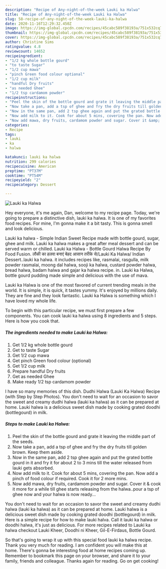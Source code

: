 ```yaml
---
description: "Recipe of Any-night-of-the-week Lauki ka Halwa"
title: "Recipe of Any-night-of-the-week Lauki ka Halwa"
slug: 58-recipe-of-any-night-of-the-week-lauki-ka-halwa
date: 2020-11-16T12:29:32.450Z
image: https://img-global.cpcdn.com/recipes/45cabc589f38193a/751x532cq70/lauki-ka-halwa-recipe-main-photo.jpg
thumbnail: https://img-global.cpcdn.com/recipes/45cabc589f38193a/751x532cq70/lauki-ka-halwa-recipe-main-photo.jpg
cover: https://img-global.cpcdn.com/recipes/45cabc589f38193a/751x532cq70/lauki-ka-halwa-recipe-main-photo.jpg
author: Christine Sims
ratingvalue: 4.8
reviewcount: 14652
recipeingredient:
- "1/2 kg whole bottle gourd"
- "to taste Sugar"
- "1/2 cup mawa"
- "pinch Green food colour optional"
- "1/2 cup milk"
- "handful Dry fruits"
- "as needed Ghee"
- "1/2 tsp cardamom powder"
recipeinstructions:
- "Peel the skin of the bottle gourd and grate it leaving the middle part of the seeds."
- "Now take a pan, add a tsp of ghee and fry the dry fruits till golden brown. Keep them aside."
- "Now in the same pan, add 2 tsp ghee again and put the grated bottle gourd in it and fry it for about 2 to 3 mins till the water released from lauki gets absorbed."
- "Now add milk to it. Cook for about 5 mins, covering the pan. Now add a pinch of food colour if required. Cook it for 2 more mins."
- "Now add mawa, dry fruits, cardamom powder and sugar. Cover it &amp; cook it more for a while till ghee starts releasing from the halwa..pour a tsp of ghee now and your halwa is now ready..."
categories:
- Recipe
tags:
- lauki
- ka
- halwa

katakunci: lauki ka halwa 
nutrition: 299 calories
recipecuisine: American
preptime: "PT37M"
cooktime: "PT54M"
recipeyield: "2"
recipecategory: Dessert

---
```



![Lauki ka Halwa](https://img-global.cpcdn.com/recipes/45cabc589f38193a/751x532cq70/lauki-ka-halwa-recipe-main-photo.jpg)

Hey everyone, it's me again, Dan, welcome to my recipe page. Today, we're going to prepare a distinctive dish, lauki ka halwa. It is one of my favorites food recipes. For mine, I'm gonna make it a bit tasty. This is gonna smell and look delicious.

Lauki ka halwa - Simple Indian Sweet Recipe made with bottle gourd, sugar, ghee and milk. Lauki ka halwa makes a great after meal dessert and can be served warm or chilled. Lauki ka Halwa - Bottle Gourd Halwa Recipe By Food Fusion. लौकी का हलवा बनाएं बेहद आसान तरीके से/Lauki Ka Halwa/ Indian Dessert..lauki ka halwa. it includes recipes like, rasmalai, rasgulla, milk powder rasmalai, moong dal halwa, sooji ka halwa, custard powder halwa, bread halwa, badam halwa and gajar ka halwa recipe. in. Lauki ka Halwa, bottle gourd pudding made simple and delicious with the use of mava.

Lauki ka Halwa is one of the most favored of current trending meals in the world. It is simple, it is quick, it tastes yummy. It's enjoyed by millions daily. They are fine and they look fantastic. Lauki ka Halwa is something which I have loved my whole life.


To begin with this particular recipe, we must first prepare a few components. You can cook lauki ka halwa using 8 ingredients and 5 steps. Here is how you cook that.

<!--inarticleads1-->

##### The ingredients needed to make Lauki ka Halwa:

1. Get 1/2 kg whole bottle gourd
1. Get to taste Sugar
1. Get 1/2 cup mawa
1. Get pinch Green food colour (optional)
1. Get 1/2 cup milk
1. Prepare handful Dry fruits
1. Get as needed Ghee
1. Make ready 1/2 tsp cardamom powder


I have so many memories of this dish. Dudhi Halwa (Lauki Ka Halwa) Recipe (with Step by Step Photos). You don&#39;t need to wait for an occasion to savor the sweet and creamy dudhi halwa (lauki ka halwa) as it can be prepared at home. Lauki halwa is a delicious sweet dish made by cooking grated doodhi (bottlegourd) in milk. 

<!--inarticleads2-->

##### Steps to make Lauki ka Halwa:

1. Peel the skin of the bottle gourd and grate it leaving the middle part of the seeds.
1. Now take a pan, add a tsp of ghee and fry the dry fruits till golden brown. Keep them aside.
1. Now in the same pan, add 2 tsp ghee again and put the grated bottle gourd in it and fry it for about 2 to 3 mins till the water released from lauki gets absorbed.
1. Now add milk to it. Cook for about 5 mins, covering the pan. Now add a pinch of food colour if required. Cook it for 2 more mins.
1. Now add mawa, dry fruits, cardamom powder and sugar. Cover it &amp; cook it more for a while till ghee starts releasing from the halwa..pour a tsp of ghee now and your halwa is now ready...


You don&#39;t need to wait for an occasion to savor the sweet and creamy dudhi halwa (lauki ka halwa) as it can be prepared at home. Lauki halwa is a delicious sweet dish made by cooking grated doodhi (bottlegourd) in milk. Here is a simple recipe for how to make lauki halva. Call it lauki ka halwa or doodhi halwa, it&#39;s just as delicious. For more recipes related to Lauki ka halwa checkout Lauki Kheer, Doodhi ni Kheer, Gil-E-Firdaus, Bottle Gourd. 

So that's going to wrap it up with this special food lauki ka halwa recipe. Thank you very much for reading. I am confident you will make this at home. There's gonna be interesting food at home recipes coming up. Remember to bookmark this page on your browser, and share it to your family, friends and colleague. Thanks again for reading. Go on get cooking!
